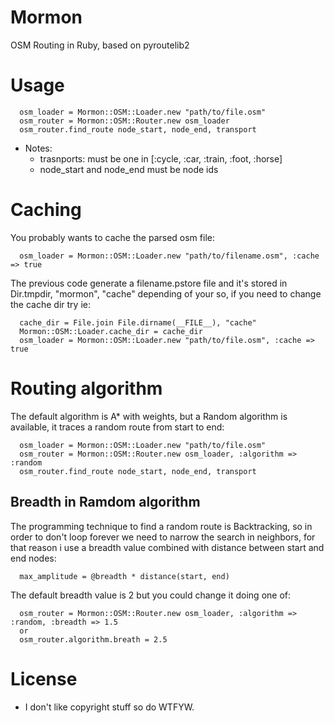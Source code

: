 Mormon
======

OSM Routing in Ruby, based on pyroutelib2

Usage
=====

      osm_loader = Mormon::OSM::Loader.new "path/to/file.osm"
      osm_router = Mormon::OSM::Router.new osm_loader
      osm_router.find_route node_start, node_end, transport

- Notes:
  - trasnports: must be one in [:cycle, :car, :train, :foot, :horse]
  - node_start and node_end must be node ids

Caching
=======

You probably wants to cache the parsed osm file:
      
      osm_loader = Mormon::OSM::Loader.new "path/to/filename.osm", :cache => true   

The previous code generate a filename.pstore file and it's stored in Dir.tmpdir, "mormon", "cache" depending of your so, if you need to change the cache dir try ie:
      
      cache_dir = File.join File.dirname(__FILE__), "cache"
      Mormon::OSM::Loader.cache_dir = cache_dir
      osm_loader = Mormon::OSM::Loader.new "path/to/file.osm", :cache => true


Routing algorithm
=======

The default algorithm is A* with weights, but a Random algorithm is available, it traces a random route from start to end:

      osm_loader = Mormon::OSM::Loader.new "path/to/file.osm"
      osm_router = Mormon::OSM::Router.new osm_loader, :algorithm => :random
      osm_router.find_route node_start, node_end, transport

Breadth in Ramdom algorithm
-----

The programming technique to find a random route is Backtracking, so in order to don't loop forever we need to narrow the search in neighbors, for that reason i use a breadth value combined with distance between start and end nodes:
      
      max_amplitude = @breadth * distance(start, end)

The default breadth value is 2 but you could change it doing one of:
    
      osm_router = Mormon::OSM::Router.new osm_loader, :algorithm => :random, :breadth => 1.5
      or
      osm_router.algorithm.breath = 2.5

License
=======

- I don't like copyright stuff so do WTFYW. 